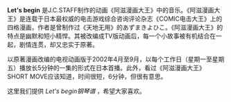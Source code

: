 

**Let's begin**
是J.C.STAFF制作的动画《阿滋漫画大王》中的音乐。《阿滋漫画大王》是连载于日本最权威的电击游戏综合咨询评论杂志《COMIC电击大王》上的四格漫画，作者是曾制作过《天地无用》的あずまきよひこ。《阿滋漫画大王》的特点是幽默和短小精悍。其被改编成TV版动画后，每一个小故事被有机结合在一起，剧情连贯，却又忠实于原著。

  
以原著漫画改编的电视动画版于2002年4月至9月，以每个工作日（星期一至星期五）播放长5分钟的一集的形式在日本首播。此外，看过《阿滋漫画大王》SHORT
MOVE应该知道，时间很短，6分钟，但很有意思。

  
这里我们提供 _Let's begin钢琴谱_ ，希望大家喜欢。

